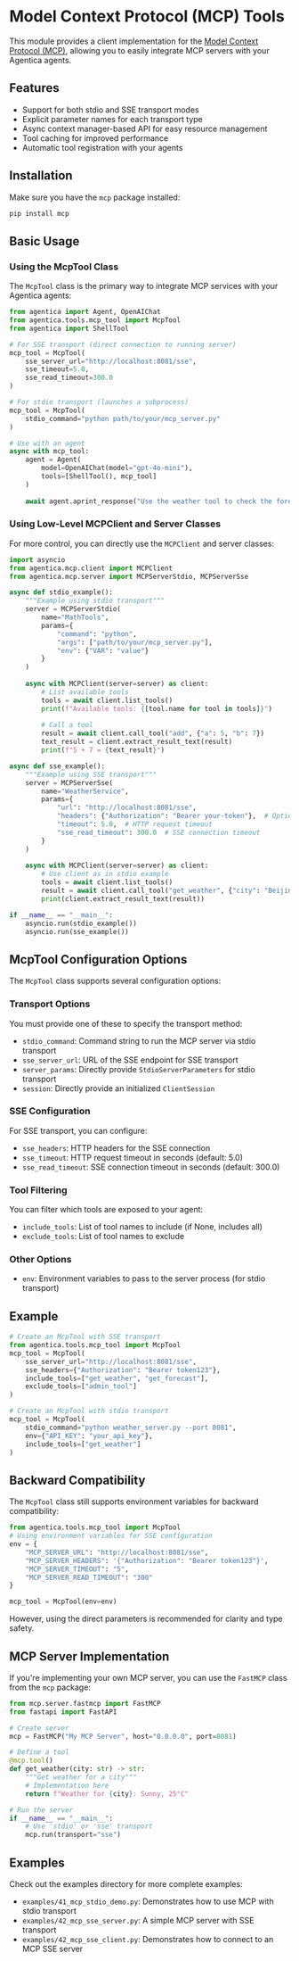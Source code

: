 # Model Context Protocol (MCP) Tools

This module provides a client implementation for the [Model Context Protocol (MCP)](https://spec.modelcontextprotocol.io/), allowing you to easily integrate MCP servers with your Agentica agents.

## Features

- Support for both stdio and SSE transport modes
- Explicit parameter names for each transport type
- Async context manager-based API for easy resource management
- Tool caching for improved performance
- Automatic tool registration with your agents

## Installation

Make sure you have the `mcp` package installed:

```bash
pip install mcp
```

## Basic Usage

### Using the McpTool Class

The `McpTool` class is the primary way to integrate MCP services with your Agentica agents:

```python
from agentica import Agent, OpenAIChat
from agentica.tools.mcp_tool import McpTool
from agentica import ShellTool

# For SSE transport (direct connection to running server)
mcp_tool = McpTool(
    sse_server_url="http://localhost:8081/sse",
    sse_timeout=5.0,
    sse_read_timeout=300.0
)

# For stdio transport (launches a subprocess)
mcp_tool = McpTool(
    stdio_command="python path/to/your/mcp_server.py"
)

# Use with an agent
async with mcp_tool:
    agent = Agent(
        model=OpenAIChat(model="gpt-4o-mini"),
        tools=[ShellTool(), mcp_tool]
    )
    
    await agent.aprint_response("Use the weather tool to check the forecast for Beijing")
```

### Using Low-Level MCPClient and Server Classes

For more control, you can directly use the `MCPClient` and server classes:

```python
import asyncio
from agentica.mcp.client import MCPClient
from agentica.mcp.server import MCPServerStdio, MCPServerSse

async def stdio_example():
    """Example using stdio transport"""
    server = MCPServerStdio(
        name="MathTools",
        params={
            "command": "python",
            "args": ["path/to/your/mcp_server.py"],
            "env": {"VAR": "value"}
        }
    )
    
    async with MCPClient(server=server) as client:
        # List available tools
        tools = await client.list_tools()
        print(f"Available tools: {[tool.name for tool in tools]}")
        
        # Call a tool
        result = await client.call_tool("add", {"a": 5, "b": 7})
        text_result = client.extract_result_text(result)
        print(f"5 + 7 = {text_result}")

async def sse_example():
    """Example using SSE transport"""
    server = MCPServerSse(
        name="WeatherService",
        params={
            "url": "http://localhost:8081/sse",
            "headers": {"Authorization": "Bearer your-token"},  # Optional
            "timeout": 5.0,  # HTTP request timeout
            "sse_read_timeout": 300.0  # SSE connection timeout
        }
    )
    
    async with MCPClient(server=server) as client:
        # Use client as in stdio example
        tools = await client.list_tools()
        result = await client.call_tool("get_weather", {"city": "Beijing"})
        print(client.extract_result_text(result))

if __name__ == "__main__":
    asyncio.run(stdio_example())
    asyncio.run(sse_example())
```

## McpTool Configuration Options

The `McpTool` class supports several configuration options:

### Transport Options

You must provide one of these to specify the transport method:

- `stdio_command`: Command string to run the MCP server via stdio transport
- `sse_server_url`: URL of the SSE endpoint for SSE transport
- `server_params`: Directly provide `StdioServerParameters` for stdio transport
- `session`: Directly provide an initialized `ClientSession`

### SSE Configuration

For SSE transport, you can configure:

- `sse_headers`: HTTP headers for the SSE connection
- `sse_timeout`: HTTP request timeout in seconds (default: 5.0)
- `sse_read_timeout`: SSE connection timeout in seconds (default: 300.0)

### Tool Filtering

You can filter which tools are exposed to your agent:

- `include_tools`: List of tool names to include (if None, includes all)
- `exclude_tools`: List of tool names to exclude

### Other Options

- `env`: Environment variables to pass to the server process (for stdio transport)

## Example

```python
# Create an McpTool with SSE transport
from agentica.tools.mcp_tool import McpTool
mcp_tool = McpTool(
    sse_server_url="http://localhost:8081/sse",
    sse_headers={"Authorization": "Bearer token123"},
    include_tools=["get_weather", "get_forecast"],
    exclude_tools=["admin_tool"]
)

# Create an McpTool with stdio transport
mcp_tool = McpTool(
    stdio_command="python weather_server.py --port 8081",
    env={"API_KEY": "your_api_key"},
    include_tools=["get_weather"]
)
```

## Backward Compatibility

The `McpTool` class still supports environment variables for backward compatibility:

```python
from agentica.tools.mcp_tool import McpTool
# Using environment variables for SSE configuration
env = {
    "MCP_SERVER_URL": "http://localhost:8081/sse",
    "MCP_SERVER_HEADERS": '{"Authorization": "Bearer token123"}',
    "MCP_SERVER_TIMEOUT": "5",
    "MCP_SERVER_READ_TIMEOUT": "300"
}

mcp_tool = McpTool(env=env)
```

However, using the direct parameters is recommended for clarity and type safety.

## MCP Server Implementation

If you're implementing your own MCP server, you can use the `FastMCP` class from the `mcp` package:

```python
from mcp.server.fastmcp import FastMCP
from fastapi import FastAPI

# Create server
mcp = FastMCP("My MCP Server", host="0.0.0.0", port=8081)

# Define a tool
@mcp.tool()
def get_weather(city: str) -> str:
    """Get weather for a city"""
    # Implementation here
    return f"Weather for {city}: Sunny, 25°C"

# Run the server
if __name__ == "__main__":
    # Use 'stdio' or 'sse' transport
    mcp.run(transport="sse")
```

## Examples

Check out the examples directory for more complete examples:

- `examples/41_mcp_stdio_demo.py`: Demonstrates how to use MCP with stdio transport
- `examples/42_mcp_sse_server.py`: A simple MCP server with SSE transport
- `examples/42_mcp_sse_client.py`: Demonstrates how to connect to an MCP SSE server
 